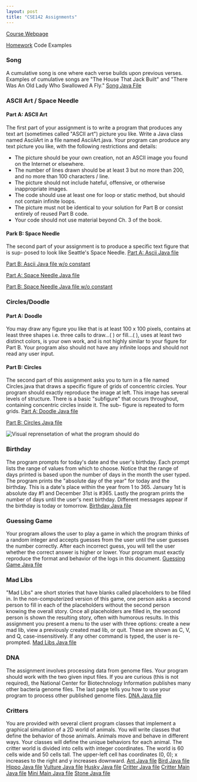 ```yaml
---
layout: post
title: "CSE142 Assignments"
---
```


[Course Webpage](https://courses.cs.washington.edu/courses/cse142/17wi)

[Homework](https://courses.cs.washington.edu/courses/cse142/17wi/homework.shtml) Code Examples
### Song
A cumulative song is one where each verse builds upon previous verses. Examples of cumulative songs are "The House That Jack Built" and "There Was An Old Lady Who Swallowed A Fly." [Song Java File](/assets/smaples/cse142/hmwk1/Song.java)
### ASCII Art / Space Needle
#### Part A: ASCII Art
The first part of your assignment is to write a program that produces any text art (sometimes called "ASCII art") picture you like. Write a Java class named AsciiArt in a file named AsciiArt.java. Your program can produce any text picture you like, with the following restrictions and details:
- The picture should be your own creation, not an ASCII image you found on the Internet or elsewhere.
- The number of lines drawn should be at least 3 but no more than 200, and no more than 100 characters / line.
- The picture should not include hateful, offensive, or otherwise inappropriate images.
- The code should use at least one for loop or static method, but should not contain infinite loops.
- The picture must not be identical to your solution for Part B or consist entirely of reused Part B code.
- Your code should not use material beyond Ch. 3 of the book.
#### Park B: Space Needle
The second part of your assignment is to produce a specific text figure that is sup- posed to look like Seattle's Space Needle.
[Part A: Ascii Java file](/assets/smaples/cse142/hmwk2/AsciiArt.java)

[Part B: Ascii Java file w/o constant](/assets/smaples/cse142/hmwk2/asciiArtsimple.java)

[Part A: Space Needle Java file](/assets/smaples/cse142/hmwk2/SpaceNeedle.java)

[Part B: Space Needle Java file w/o constant](/assets/smaples/cse142/hmwk2/SpaceNeedleW.java)
### Circles/Doodle
#### Part A: Doodle
You may draw any figure you like that is at least 100 x 100 pixels, contains at least three shapes i.e. three calls to draw...( ) or fill...( ), uses at least two distinct colors, is your own work, and is not highly similar to your figure for Part B. Your program also should not have any infinite loops and should not read any user input.
#### Part B: Circles
The second part of this assignment asks you to turn in a file named Circles.java that draws a specific figure of grids of concentric circles. Your program should exactly reproduce the image at left. This image has several levels of structure. There is a basic "subfigure" that occurs throughout, containing concentric circles inside it. The sub- figure is repeated to form grids.
[Part A: Doodle Java file](/assets/smaples/cse142/hmwk3/SpaceNeedle.java)

[Part B: Circles Java file](/assets/smaples/cse142/hmwk3/SpaceNeedleW.java)

![Visual reprensetation of what the program should do](/assets/smaples/cse142/hmwk3/expected_output.png)

### Birthday
The program prompts for today's date and the user's birthday. Each prompt lists the range of values from which to choose. Notice that the range of days printed is based upon the number of days in the month the user typed.
The program prints the "absolute day of the year" for today and the birthday. This is a date's place within the year from 1 to 365. January 1st is absolute day #1 and December 31st is #365. Lastly the program prints the number of days until the user's next birthday. Different messages appear if the birthday is today or tomorrow. [Birthday Java file](/assets/smaples/cse142/hmwk4/Birthday.java)

### Guessing Game
Your program allows the user to play a game in which the program thinks of a random integer and accepts guesses from the user until the user guesses the number correctly. After each incorrect guess, you will tell the user whether the correct answer is higher or lower. Your program must exactly reproduce the format and behavior of the logs in this document. [Guessing Game Java file](/assets/smaples/cse142/hmwk5/Birthday.java)

### Mad Libs
"Mad Libs" are short stories that have blanks called placeholders to be filled in. In the non-computerized version of this game, one person asks a second person to fill in each of the placeholders without the second person knowing the overall story. Once all placeholders are filled in, the second person is shown the resulting story, often with humorous results.
In this assignment you present a menu to the user with three options: create a new mad lib, view a previously created mad lib, or quit. These are shown as C, V, and Q, case-insensitively. If any other command is typed, the user is re-prompted. [Mad Libs Java file](/assets/smaples/cse142/hmwk6/MadLibs.java)

### DNA
The assignment involves processing data from genome files. Your program should work with the two given input files. If you are curious (this is not required), the National Center for Biotechnology Information publishes many other bacteria genome files. The last page tells you how to use your program to process other published genome files.
[DNA Java file](/assets/smaples/cse142/hmwk7/DNA.java)

### Critters
You are provided with several client program classes that implement a graphical simulation of a 2D world of animals. You will write classes that define the behavior of those animals. Animals move and behave in different ways. Your classes will define the unique behaviors for each animal.
The critter world is divided into cells with integer coordinates. The world is 60 cells wide and 50 cells tall. The upper-left cell has coordinates (0, 0); x increases to the right and y increases downward.
[Ant Java file](/assets/smaples/cse142/hmwk8/Ant.java)
[Bird Java file](/assets/smaples/cse142/hmwk8/Bird.java)
[Hippo Java file](/assets/smaples/cse142/hmwk8/Hippo.java)
[Vulture Java file](/assets/smaples/cse142/hmwk8/Vulture.java)
[Husky Java file](/assets/smaples/cse142/hmwk8/Husky.java)
[Critter Java file](/assets/smaples/cse142/hmwk8/Critter.java)
[Critter Main Java file](/assets/smaples/cse142/hmwk8/CritterMain.java)
[Mini Main Java file](/assets/smaples/cse142/hmwk8/MiniMain.java)
[Stone Java file](/assets/smaples/cse142/hmwk8/Stone.java)
